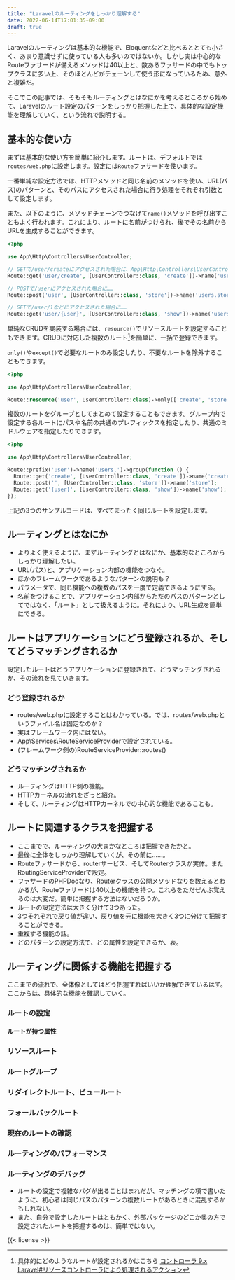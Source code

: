 ```yaml
---
title: "Laravelのルーティングをしっかり理解する"
date: 2022-06-14T17:01:35+09:00
draft: true
---
```


Laravelのルーティングは基本的な機能で、Eloquentなどと比べるととても小さく、あまり意識せずに使っている人も多いのではないか。しかし実は中心的なRouteファサードが備えるメソッドは40以上と、数あるファサードの中でもトップクラスに多い上、そのほとんどがチェーンして使う形になっているため、意外と複雑だ。

そこでこの記事では、そもそもルーティングとはなにかを考えるところから始めて、Laravelのルート設定のパターンをしっかり把握した上で、具体的な設定機能を理解していく、という流れで説明する。


## 基本的な使い方

まずは基本的な使い方を簡単に紹介します。ルートは、デフォルトでは`routes/web.php`に設定します。設定には`Route`ファサードを使います。

一番単純な設定方法では、HTTPメソッドと同じ名前のメソッドを使い、URL(パス)のパターンと、そのパスにアクセスされた場合に行う処理をそれぞれ引数として設定します。

また、以下のように、メソッドチェーンでつなげて`name()`メソッドを呼び出すこともよく行われます。これにより、ルートに名前がつけられ、後でその名前からURLを生成することができます。

```php
<?php

use App\Http\Controllers\UserController;

// GETで/user/createにアクセスされた場合に、App\Http\Controllers\UserControllerのcreateメソッドを実行する
Route::get('user/create', [UserController::class, 'create'])->name('users.create');

// POSTで/userにアクセスされた場合に……
Route::post('user', [UserController::class, 'store'])->name('users.store');

// GETで/user/1などにアクセスされた場合に……
Route::get('user/{user}', [UserController::class, 'show'])->name('users.show');
```

単純なCRUDを実装する場合には、`resource()`でリソースルートを設定することもできます。CRUDに対応した複数のルート[^crud]を簡単に、一括で登録できます。

`only()`や`except()`で必要なルートのみ設定したり、不要なルートを除外することもできます。

```php
<?php

use App\Http\Controllers\UserController;

Route::resource('user', UserController::class)->only(['create', 'store', 'show']);
```

複数のルートをグループとしてまとめて設定することもできます。グループ内で設定する各ルートにパスや名前の共通のプレフィックスを指定したり、共通のミドルウェアを指定したりできます。

```php
<?php

use App\Http\Controllers\UserController;

Route::prefix('user')->name('users.')->group(function () {
  Route::get('create', [UserController::class, 'create'])->name('create');
  Route::post('', [UserController::class, 'store'])->name('store');
  Route::get('{user}', [UserController::class, 'show'])->name('show');
});
```

上記の3つのサンプルコードは、すべてまったく同じルートを設定します。


## ルーティングとはなにか

* よりよく使えるように、まずルーティングとはなにか、基本的なところからしっかり理解したい。
* URL(パス)と、アプリケーション内部の機能をつなぐ。
* ほかのフレームワークであるようなパターンの説明も？
* パラメータで、同じ機能への複数のパスを一度で定義できるようにする。
* 名前をつけることで、アプリケーション内部からただのパスのパターンとしてではなく、「ルート」として扱えるように。それにより、URL生成を簡単にできる。


## ルートはアプリケーションにどう登録されるか、そしてどうマッチングされるか

設定したルートはどうアプリケーションに登録されて、どうマッチングされるか、その流れを見ていきます。


### どう登録されるか

* routes/web.phpに設定することはわかっている。では、routes/web.phpというファイル名は固定なのか？
* 実はフレームワーク内にはない。
* App\Services\RouteServiceProviderで設定されている。
* (フレームワーク側の)RouteServiceProvider::routes()


### どうマッチングされるか

* ルーティングはHTTP側の機能。
* HTTPカーネルの流れをざっと紹介。
* そして、ルーティングはHTTPカーネルでの中心的な機能であることも。

<!-- コラム: routes/console.phpはルートではない -->


## ルートに関連するクラスを把握する

* ここまでで、ルーティングの大まかなところは把握できたかと。
* 最後に全体をしっかり理解していくが、その前に……。
* Routeファサードから、routerサービス、そしてRouterクラスが実体。またRoutingServiceProviderで設定。
* ファサードのPHPDocなり、Routerクラスの公開メソッドなりを数えるとわかるが、Routeファサードは40以上の機能を持つ。これらをただぜんぶ覚えるのは大変だ。簡単に把握する方法はないだろうか。
* ルートの設定方法は大きく分けて3つあった。
* 3つそれぞれで戻り値が違い、戻り値を元に機能を大きく3つに分けて把握することができる。
* 重複する機能の話。
* どのパターンの設定方法で、どの属性を設定できるか、表。


## ルーティングに関係する機能を把握する

ここまでの流れで、全体像としてはどう把握すればいいか理解できているはず。ここからは、具体的な機能を確認していく。


### ルートの設定

#### ルートが持つ属性

### リソースルート

### ルートグループ

### リダイレクトルート、ビュールート

### フォールバックルート

### 現在のルートの確認

### ルーティングのパフォーマンス

### ルーティングのデバッグ

* ルートの設定で複雑なバグが出ることはまれだが、マッチングの項で書いたように、初心者は同じパスのパターンの複数ルートがあるときに混乱するかもしれない。
* また、自分で設定したルートはともかく、外部パッケージのどこか奥の方で設定されたルートを把握するのは、簡単ではない。


{{< license >}}


[^crud]: 具体的にどのようなルートが設定されるかはこちら [コントローラ 9.x Laravel#リソースコントローラにより処理されるアクション](https://readouble.com/laravel/9.x/ja/controllers.html#actions-handled-by-resource-controller)

